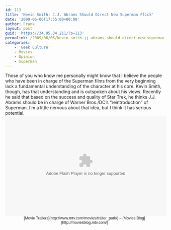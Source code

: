 ```yaml
---
id: 113
title: 'Kevin Smith: J.J. Abrams Should Direct New Superman Flick'
date: '2009-06-06T17:55:00+00:00'
author: Frank
layout: post
guid: 'https://34.95.34.211/?p=113'
permalink: /2009/06/06/kevin-smith-jj-abrams-should-direct-new-superman-flick-html/
categories:
    - 'Geek Culture'
    - Movies
    - Opinion
    - Superman
---
```


<div src="v5">Those of you who know me personally might know that I believe the people who have been in charge of the Superman films from the very beginning lack a fundamental understanding of the character at his core. Kevin Smith, though, has that understanding and is outspoken about his views. Recently he said that based on the success and quality of Star Trek, he thinks J.J. Abrams should be in charge of Warner Bros./DC’s “reintroduction” of Superman. I’m a little nervous about that idea, but I think it has serious potential. <center><embed allowfullscreen="true" allowscriptaccess="always" base="." flashvars="configParams=type%3Dnormal%26id%3D1611714%26vid%3D392999%26uri%3Dmgid%3Auma%3Avideo%3Amtv.com%3A392999%26startUri=mgid%3Auma%3Avideo%3Amtv.com%3A392999" height="319" src="http://media.mtvnservices.com/mgid:uma:video:mtv.com:392999" type="application/x-shockwave-flash" width="512"></embed><div style="margin: 0pt; text-align: center; width: 500px; font-family: Arial,sans-serif; font-size: 12px;">[Movie Trailers](http://www.mtv.com/movies/trailer_park/) – [Movies Blog](http://moviesblog.mtv.com/)</div></center></div>
